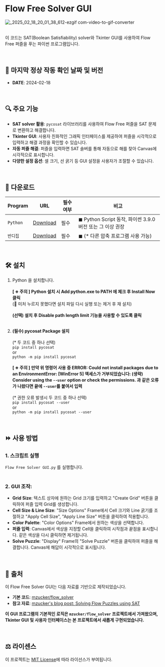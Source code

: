 # Flow Free Solver GUI
![_2025_02_18_20_01_38_612-ezgif com-video-to-gif-converter](https://github.com/user-attachments/assets/a7e5b18e-3e12-4ab4-aabf-e7d194efd415) <BR> <BR>


이 코드는 SAT(Boolean Satisfiability) solver와 Tkinter GUI를 사용하여 Flow Free 퍼즐을 푸는 파이썬 프로그램입니다.

<BR>

## 📅 마지막 정상 작동 확인 날짜 및 버전
- **DATE**: 2024-02-18

<BR>

## 🔍 주요 기능
- **SAT solver 활용**: `pycosat` 라이브러리를 사용하여 Flow Free 퍼즐을 SAT 문제로 변환하고 해결합니다.
- **Tkinter GUI**: 사용자 친화적인 그래픽 인터페이스를 제공하여 퍼즐을 시각적으로 입력하고 해결 과정을 확인할 수 있습니다.
- **자동 퍼즐 해결**: 퍼즐을 입력하면 SAT 솔버를 통해 자동으로 해를 찾아 Canvas에 시각적으로 표시합니다.
- **다양한 설정 옵션**: 셀 크기, 선 굵기 등 GUI 설정을 사용자가 조절할 수 있습니다.

<BR>

## 💾 다운로드 <BR>
| Program                                | URL                                                | 필수여부 | 비고                                                                                           |
|----------------------------------------|----------------------------------------------------|----------|------------------------------------------------------------------------------------------------|
| `Python`            | [Download](https://www.python.org/downloads/)   | 필수     | ◼ Python Script 동작, 파이썬 3.9.0 버전 또는 그 이상 권장 |
| `반디집`             | [Download](https://kr.bandisoft.com/bandizip/)   | 필수     | ◼ (* 다른 압축 프로그램 사용 가능) |

<BR>

## 🛠️ 설치

1. Python 을 설치합니다. <BR> <BR>
**[ ※ 주의 ] Python 설치 시 Add python.exe to PATH 에 체크 후 Install Now 클릭** <BR>
(📌 미처 누르지 못했다면 설치 파일 다시 실행 또는 제거 후 재 설치) <BR> <BR>
**(선택) 설치 후 Disable path length limit 기능을 사용할 수 있도록 클릭** <BR> <BR>

2. **(필수) pycosat Package 설치** <BR> <BR>
(* 두 코드 중 하나 선택) <BR>
`pip install pycosat` <BR>
or <BR>
`python -m pip install pycosat` <BR> <BR>
**[ ※ 주의 ] 만약 위 명령어 사용 중 ERROR: Could not install packages due to an EnvironmentError: [WinError 5] 액세스가 거부되었습니다: (생략) Consider using the `--user` option or check the permissions. 과 같은 오류가 나왔다면 끝에 `--user`를 붙여서 입력** <BR> <BR>
(* 권한 오류 발생시 두 코드 중 하나 선택) <BR>
`pip install pycosat --user` <BR>
or <BR>
`python -m pip install pycosat --user` <BR>

<BR>

## ⏩ 사용 방법

### 1. **스크립트 실행**

`Flow Free Solver GUI.py` 를 실행합니다. <BR> <BR>

### 2. **GUI 조작**: 

   - **Grid Size**: 텍스트 상자에 원하는 Grid 크기를 입력하고 "Create Grid" 버튼을 클릭하여 퍼즐 입력 Grid를 생성합니다.
   - **Cell Size & Line Size**: "Size Options" Frame에서 Cell 크기와 Line 굵기를 조절하고 "Apply Cell Size", "Apply Line Size" 버튼을 클릭하여 적용합니다.
   - **Color Palette**: "Color Options" Frame에서 원하는 색상을 선택합니다.
   - **퍼즐 입력**: Canvas에서 색상을 지정할 Cell을 클릭하여 시작점과 끝점을 표시합니다. 같은 색상을 다시 클릭하면 제거됩니다.
   - **Solve Puzzle**: "Display" Frame의 "Solve Puzzle" 버튼을 클릭하여 퍼즐을 해결합니다. Canvas에 해답이 시각적으로 표시됩니다.
     
<BR>

## 📃 출처
이 Flow Free Solver GUI는 다음 자료를 기반으로 제작되었습니다.

- **기본 코드**: [mzucker/flow_solver](https://github.com/mzucker/flow_solver)
- **참고 자료**: [mzucker's blog post: Solving Flow Puzzles using SAT](https://mzucker.github.io/2016/08/28/flow-solver.html)

**이 GUI 프로그램의 기본적인 로직은 `mzucker/flow_solver` 프로젝트에서 가져왔으며, Tkinter GUI 및 사용자 인터페이스는 본 프로젝트에서 새롭게 구현되었습니다.**

<BR>

## ⚖️ 라이센스
이 프로젝트는 [MIT License](LICENSE)에 따라 라이선스가 부여됩니다.
